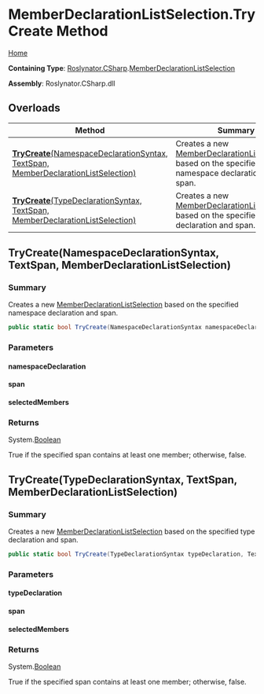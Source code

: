 # MemberDeclarationListSelection\.TryCreate Method

[Home](../../../../README.md)

**Containing Type**: [Roslynator.CSharp](../../README.md)\.[MemberDeclarationListSelection](../README.md)

**Assembly**: Roslynator\.CSharp\.dll

## Overloads

| Method | Summary |
| ------ | ------- |
| [**TryCreate**(NamespaceDeclarationSyntax, TextSpan, MemberDeclarationListSelection)](#Roslynator_CSharp_MemberDeclarationListSelection_TryCreate_Microsoft_CodeAnalysis_CSharp_Syntax_NamespaceDeclarationSyntax_Microsoft_CodeAnalysis_Text_TextSpan_Roslynator_CSharp_MemberDeclarationListSelection__) | Creates a new [MemberDeclarationListSelection](../README.md) based on the specified namespace declaration and span\. |
| [**TryCreate**(TypeDeclarationSyntax, TextSpan, MemberDeclarationListSelection)](#Roslynator_CSharp_MemberDeclarationListSelection_TryCreate_Microsoft_CodeAnalysis_CSharp_Syntax_TypeDeclarationSyntax_Microsoft_CodeAnalysis_Text_TextSpan_Roslynator_CSharp_MemberDeclarationListSelection__) | Creates a new [MemberDeclarationListSelection](../README.md) based on the specified type declaration and span\. |

## TryCreate\(NamespaceDeclarationSyntax, TextSpan, MemberDeclarationListSelection\)<a name="Roslynator_CSharp_MemberDeclarationListSelection_TryCreate_Microsoft_CodeAnalysis_CSharp_Syntax_NamespaceDeclarationSyntax_Microsoft_CodeAnalysis_Text_TextSpan_Roslynator_CSharp_MemberDeclarationListSelection__"></a>

### Summary

Creates a new [MemberDeclarationListSelection](../README.md) based on the specified namespace declaration and span\.

```csharp
public static bool TryCreate(NamespaceDeclarationSyntax namespaceDeclaration, TextSpan span, out MemberDeclarationListSelection selectedMembers)
```

### Parameters

#### namespaceDeclaration

#### span

#### selectedMembers

### Returns

System\.[Boolean](https://docs.microsoft.com/en-us/dotnet/api/system.boolean)

True if the specified span contains at least one member; otherwise, false\.

## TryCreate\(TypeDeclarationSyntax, TextSpan, MemberDeclarationListSelection\)<a name="Roslynator_CSharp_MemberDeclarationListSelection_TryCreate_Microsoft_CodeAnalysis_CSharp_Syntax_TypeDeclarationSyntax_Microsoft_CodeAnalysis_Text_TextSpan_Roslynator_CSharp_MemberDeclarationListSelection__"></a>

### Summary

Creates a new [MemberDeclarationListSelection](../README.md) based on the specified type declaration and span\.

```csharp
public static bool TryCreate(TypeDeclarationSyntax typeDeclaration, TextSpan span, out MemberDeclarationListSelection selectedMembers)
```

### Parameters

#### typeDeclaration

#### span

#### selectedMembers

### Returns

System\.[Boolean](https://docs.microsoft.com/en-us/dotnet/api/system.boolean)

True if the specified span contains at least one member; otherwise, false\.
